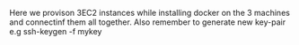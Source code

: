 Here we provison 3EC2 instances while installing docker on the 3 machines and connectinf them all together.
Also remember to generate new key-pair e.g ssh-keygen -f mykey